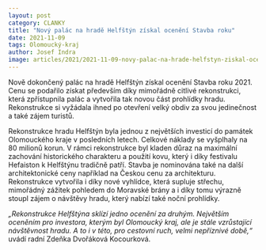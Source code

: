 ```yaml
---
layout: post
category: CLANKY
title: "Nový palác na hradě Helfštýn získal ocenění Stavba roku"
date: 2021-11-09
tags: Olomoucký-kraj
author: Josef Indra
image: articles/2021/2021-11-09-novy-palac-na-hrade-helfstyn-ziskal-oceneni-stavba-roku.jpg  #751x422 pixelu
---
```

Nově dokončený palác na hradě Helfštýn získal ocenění Stavba roku 2021. Cenu se podařilo získat především díky mimořádně citlivé rekonstrukci, která zpřístupnila palác a vytvořila tak novou část prohlídky hradu. Rekonstrukce si vyžádala ihned po otevření velký obdiv za svou jedinečnost a také zájem turistů.

Rekonstrukce hradu Helfštýn byla jednou z největších investicí do památek Olomouckého kraje v posledních letech. Celkové náklady se vyšplhaly na 80 milionů korun. V rámci rekonstrukce byl kladen důraz na maximální zachování historického charakteru a použití kovu, který i díky festivalu Hefaiston k Helfštýnu tradičně patří. Stavba je nominována také na další architektonické ceny například na Českou cenu za architekturu. Rekonstrukce vytvořila i díky nové vyhlídce, která supluje střechu, mimořádný zážitek pohledem do Moravské brány a i díky tomu výrazně stoupl zájem o návštěvy hradu, který nabízí také noční prohlídky.

*„Rekonstrukce Helfštýna sklízí jedno ocenění za druhým. Největším oceněním pro investora, kterým byl Olomoucký kraj, ale je stále vzrůstající návštěvnost hradu. A to i v této, pro cestovní ruch, velmi nepříznivé době,“* uvádí radní Zdeňka Dvořáková Kocourková.
